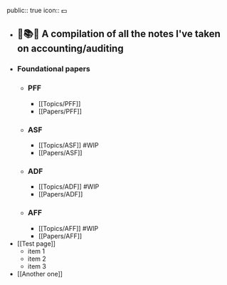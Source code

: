 public:: true
icon:: 💵

- ## 📒📚️📄 A compilation of all the notes I've taken on accounting/auditing
- ### Foundational papers
	- ### PFF
		- [[Topics/PFF]]
		- [[Papers/PFF]]
	- ### ASF
		- [[Topics/ASF]] #WIP
		- [[Papers/ASF]]
	- ### ADF
		- [[Topics/ADF]] #WIP
		- [[Papers/ADF]]
	- ### AFF
		- [[Topics/AFF]] #WIP
		- [[Papers/AFF]]
- [[Test page]]
	- item 1
	- item 2
	- item 3
- [[Another one]]